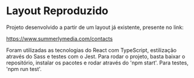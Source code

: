 # Layout Reproduzido

Projeto desenvolvido a partir de um layout já existente, presente no link:

https://www.summerlymedia.com/contacts

Foram utilizadas as tecnologias do React com TypeScript, estilização através do Sass e testes com o Jest.
Para rodar o projeto, basta baixar o repositório, instalar os pacotes e rodar através do 'npm start'. Para testes, 'npm run test'.
